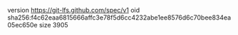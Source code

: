 version https://git-lfs.github.com/spec/v1
oid sha256:f4c62eaa6815666affc3e78f5d6cc4232abe1ee8576d6c70bee834ea05ec650e
size 3905
